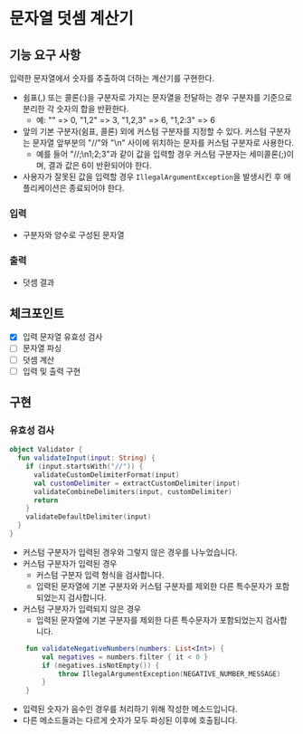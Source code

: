 # 문자열 덧셈 계산기
## 기능 요구 사항
입력한 문자열에서 숫자를 추출하여 더하는 계산기를 구현한다.
- 쉼표(,) 또는 콜론(:)을 구분자로 가지는 문자열을 전달하는 경우 구분자를 기준으로 분리한 각 숫자의 합을 반환한다.
  - 예: "" => 0, "1,2" => 3, "1,2,3" => 6, "1,2:3" => 6
- 앞의 기본 구분자(쉼표, 콜론) 외에 커스텀 구분자를 지정할 수 있다. 커스텀 구분자는 문자열 앞부분의 "//"와 "\n" 사이에 위치하는 문자를 커스텀 구분자로 사용한다.
  - 예를 들어 "//;\n1;2;3"과 같이 값을 입력할 경우 커스텀 구분자는 세미콜론(;)이며, 결과 값은 6이 반환되어야 한다.
- 사용자가 잘못된 값을 입력할 경우 `IllegalArgumentException`을 발생시킨 후 애플리케이션은 종료되어야 한다.

### 입력
- 구분자와 양수로 구성된 문자열
### 출력
- 덧셈 결과
## 체크포인트
- [x] 입력 문자열 유효성 검사
- [ ] 문자열 파싱
- [ ] 덧셈 계산
- [ ] 입력 및 출력 구현

## 구현
### 유효성 검사
```kotlin
object Validator {
  fun validateInput(input: String) {
    if (input.startsWith("//")) {
      validateCustomDelimiterFormat(input)
      val customDelimiter = extractCustomDelimiter(input)
      validateCombineDelimiters(input, customDelimiter)
      return
    }
    validateDefaultDelimiter(input)
  }
}
```
- 커스텀 구분자가 입력된 경우와 그렇지 않은 경우를 나누었습니다.
- 커스텀 구분자가 입력된 경우
  - 커스텀 구분자 입력 형식을 검사합니다.
  - 입력된 문자열에 기본 구분자와 커스텀 구분자를 제외한 다른 특수문자가 포함되었는지 검사합니다.
- 커스텀 구분자가 입력되지 않은 경우
  - 입력된 문자열에 기본 구분자를 제외한 다른 특수문자가 포함되었는지 검사합니다.

```kotlin
    fun validateNegativeNumbers(numbers: List<Int>) {
        val negatives = numbers.filter { it < 0 }
        if (negatives.isNotEmpty()) {
            throw IllegalArgumentException(NEGATIVE_NUMBER_MESSAGE)
        }
    }
```
- 입력된 숫자가 음수인 경우를 처리하기 위해 작성한 메소드입니다.
- 다른 메소드들과는 다르게 숫자가 모두 파싱된 이후에 호출됩니다.
